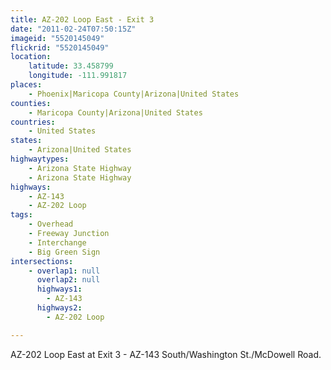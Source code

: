 ```yaml
---
title: AZ-202 Loop East - Exit 3
date: "2011-02-24T07:50:15Z"
imageid: "5520145049"
flickrid: "5520145049"
location:
    latitude: 33.458799
    longitude: -111.991817
places:
    - Phoenix|Maricopa County|Arizona|United States
counties:
    - Maricopa County|Arizona|United States
countries:
    - United States
states:
    - Arizona|United States
highwaytypes:
    - Arizona State Highway
    - Arizona State Highway
highways:
    - AZ-143
    - AZ-202 Loop
tags:
    - Overhead
    - Freeway Junction
    - Interchange
    - Big Green Sign
intersections:
    - overlap1: null
      overlap2: null
      highways1:
        - AZ-143
      highways2:
        - AZ-202 Loop

---
```

AZ-202 Loop East at Exit 3 - AZ-143 South/Washington St./McDowell Road.